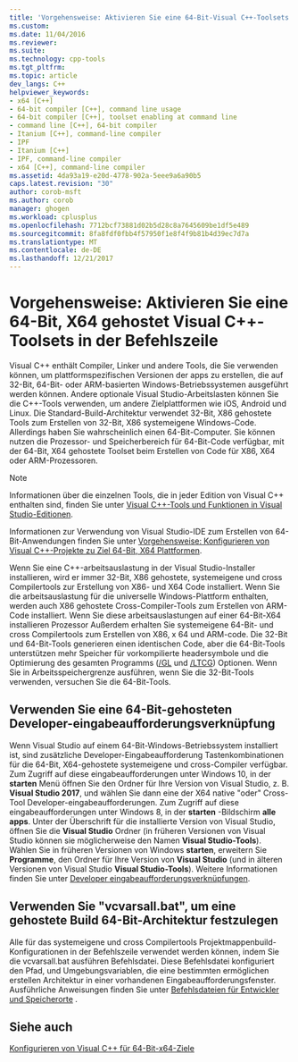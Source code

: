 ```yaml
---
title: 'Vorgehensweise: Aktivieren Sie eine 64-Bit-Visual C++-Toolsets in der Befehlszeile | Microsoft Docs'
ms.custom: 
ms.date: 11/04/2016
ms.reviewer: 
ms.suite: 
ms.technology: cpp-tools
ms.tgt_pltfrm: 
ms.topic: article
dev_langs: C++
helpviewer_keywords:
- x64 [C++]
- 64-bit compiler [C++], command line usage
- 64-bit compiler [C++], toolset enabling at command line
- command line [C++], 64-bit compiler
- Itanium [C++], command-line compiler
- IPF
- Itanium [C++]
- IPF, command-line compiler
- x64 [C++], command-line compiler
ms.assetid: 4da93a19-e20d-4778-902a-5eee9a6a90b5
caps.latest.revision: "30"
author: corob-msft
ms.author: corob
manager: ghogen
ms.workload: cplusplus
ms.openlocfilehash: 7712bcf73881d02b5d28c8a7645609be1df5e489
ms.sourcegitcommit: 8fa8fdf0fbb4f57950f1e8f4f9b81b4d39ec7d7a
ms.translationtype: MT
ms.contentlocale: de-DE
ms.lasthandoff: 12/21/2017
---
```

# <a name="how-to-enable-a-64-bit-x64-hosted-visual-c-toolset-on-the-command-line"></a>Vorgehensweise: Aktivieren Sie eine 64-Bit, X64 gehostet Visual C++-Toolsets in der Befehlszeile

Visual C++ enthält Compiler, Linker und andere Tools, die Sie verwenden können, um plattformspezifischen Versionen der apps zu erstellen, die auf 32-Bit, 64-Bit- oder ARM-basierten Windows-Betriebssystemen ausgeführt werden können. Andere optionale Visual Studio-Arbeitslasten können Sie die C++-Tools verwenden, um andere Zielplattformen wie iOS, Android und Linux. Die Standard-Build-Architektur verwendet 32-Bit, X86 gehostete Tools zum Erstellen von 32-Bit, X86 systemeigene Windows-Code. Allerdings haben Sie wahrscheinlich einen 64-Bit-Computer. Sie können nutzen die Prozessor- und Speicherbereich für 64-Bit-Code verfügbar, mit der 64-Bit, X64 gehostete Toolset beim Erstellen von Code für X86, X64 oder ARM-Prozessoren.
  
> [!NOTE]
>  Informationen über die einzelnen Tools, die in jeder Edition von Visual C++ enthalten sind, finden Sie unter [Visual C++-Tools und Funktionen in Visual Studio-Editionen](../ide/visual-cpp-tools-and-features-in-visual-studio-editions.md).  
>   
>  Informationen zur Verwendung von Visual Studio-IDE zum Erstellen von 64-Bit-Anwendungen finden Sie unter [Vorgehensweise: Konfigurieren von Visual C++-Projekte zu Ziel 64-Bit, X64 Plattformen](../build/how-to-configure-visual-cpp-projects-to-target-64-bit-platforms.md).  
  
Wenn Sie eine C++-arbeitsauslastung in der Visual Studio-Installer installieren, wird er immer 32-Bit, X86 gehostete, systemeigene und cross Compilertools zur Erstellung von X86- und X64 Code installiert. Wenn Sie die arbeitsauslastung für die universelle Windows-Plattform enthalten, werden auch X86 gehostete Cross-Compiler-Tools zum Erstellen von ARM-Code installiert. Wenn Sie diese arbeitsauslastungen auf einer 64-Bit-X64 installieren Prozessor Außerdem erhalten Sie systemeigene 64-Bit- und cross Compilertools zum Erstellen von X86, x 64 und ARM-code. Die 32-Bit und 64-Bit-Tools generieren einen identischen Code, aber die 64-Bit-Tools unterstützen mehr Speicher für vorkompilierte headersymbole und die Optimierung des gesamten Programms ([/GL](../build/reference/gl-whole-program-optimization.md) und [/LTCG](../build/reference/ltcg-link-time-code-generation.md)) Optionen. Wenn Sie in Arbeitsspeichergrenze ausführen, wenn Sie die 32-Bit-Tools verwenden, versuchen Sie die 64-Bit-Tools.  

## <a name="use-a-64-bit-hosted-developer-command-prompt-shortcut"></a>Verwenden Sie eine 64-Bit-gehosteten Developer-eingabeaufforderungsverknüpfung
  
Wenn Visual Studio auf einem 64-Bit-Windows-Betriebssystem installiert ist, sind zusätzliche Developer-Eingabeaufforderung Tastenkombinationen für die 64-Bit, X64-gehostete systemeigene und cross-Compiler verfügbar. Zum Zugriff auf diese eingabeaufforderungen unter Windows 10, in der **starten** Menü öffnen Sie den Ordner für Ihre Version von Visual Studio, z. B. **Visual Studio 2017**, und wählen Sie dann eine der X64 native "oder" Cross-Tool Developer-eingabeaufforderungen. Zum Zugriff auf diese eingabeaufforderungen unter Windows 8, in der **starten** -Bildschirm **alle apps**. Unter der Überschrift für die installierte Version von Visual Studio, öffnen Sie die **Visual Studio** Ordner (in früheren Versionen von Visual Studio können sie möglicherweise den Namen **Visual Studio-Tools**). Wählen Sie in früheren Versionen von Windows **starten**, erweitern Sie **Programme**, den Ordner für Ihre Version von **Visual Studio** (und in älteren Versionen von Visual Studio  **Visual Studio-Tools**). Weitere Informationen finden Sie unter [Developer eingabeaufforderungsverknüpfungen](../build/building-on-the-command-line.md#developer_command_prompt_shortcuts).  
  
## <a name="use-vcvarsallbat-to-set-a-64-bit-hosted-build-architecture"></a>Verwenden Sie "vcvarsall.bat", um eine gehostete Build 64-Bit-Architektur festzulegen
  
Alle für das systemeigene und cross Compilertools Projektmappenbuild-Konfigurationen in der Befehlszeile verwendet werden können, indem Sie die vcvarsall.bat ausführen Befehlsdatei. Diese Befehlsdatei konfiguriert den Pfad, und Umgebungsvariablen, die eine bestimmten ermöglichen erstellen Architektur in einer vorhandenen Eingabeaufforderungsfenster. Ausführliche Anweisungen finden Sie unter [Befehlsdateien für Entwickler und Speicherorte](../build/building-on-the-command-line.md#developer_command_files) .  
  
## <a name="see-also"></a>Siehe auch  

[Konfigurieren von Visual C++ für 64-Bit-x64-Ziele](../build/configuring-programs-for-64-bit-visual-cpp.md)